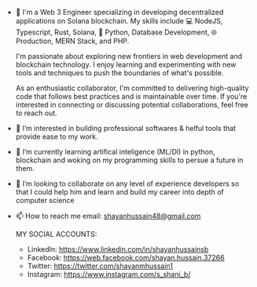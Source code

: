 - 👋 I'm a Web 3 Engineer specializing in developing decentralized applications on Solana blockchain. My skills include 💻 NodeJS, Typescript, Rust,         Solana, 🐍 Python, Database Development, 🌐 Production, MERN Stack, and PHP.

  I'm passionate about exploring new frontiers in web development and blockchain technology. I enjoy learning and experimenting with new tools and techniques to push the boundaries of what's possible.

  As an enthusiastic collaborator, I'm committed to delivering high-quality code that follows best practices and is maintainable over time. If you're 
  interested in connecting or discussing potential collaborations, feel free to reach out.

- 👀 I’m interested in building professional softwares & helful tools that provide ease to my work.
- 🌱 I’m currently learning artifical inteligence (ML/Dl) in python, blockchain and woking on my programming skills to persue a future in them.
- 💞️ I’m looking to collaborate on any level of experience developers so that I could help him and learn and build my career into depth of computer science
- 📫 How to reach me email: shayanhussain48@gmail.com

  MY SOCIAL ACCOUNTS: <br />
  - LinkedIn: https://www.linkedin.com/in/shayanhussainsb <br />
  - Facebook: https://web.facebook.com/shayan.hussain.37266 <br />
  - Twitter: https://twitter.com/shayanmhussain1 <br />
  - Instagram: https://www.instagram.com/s_shani_b/ <br />
 
<!---
ShayanHussainSB/ShayanHussainSB is a ✨ special ✨ repository because its `README.md` (this file) appears on your GitHub profile.
You can click the Preview link to take a look at your changes.
--->
